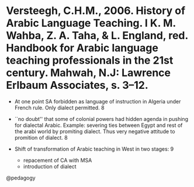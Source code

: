 # Versteegh, C.H.M., 2006. History of Arabic Language Teaching. I K. M. Wahba, Z. A. Taha, & L. England, red. Handbook for Arabic language teaching professionals in the 21st century. Mahwah, N.J: Lawrence Erlbaum Associates, s. 3–12.

- At one point SA forbidden as language of instruction in Algeria under French rule. Only dialect permitted. 8

- ``no doubt'' that some of colonial powers had hidden agenda in pushing for dialectal Arabic. Example: severing ties between Egypt and rest of the arabi world by promiting dialect. Thus very negative attitude to promition of dialect. 8

- Shift of transformation of Arabic teaching in West in two stages: 9
    - repacement of CA with MSA
    - introduction of dialect

@pedagogy
